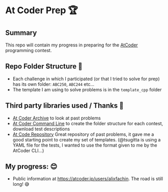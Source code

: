 # At Coder Prep 🏆

## Summary

This repo will contain my progress in preparing for the [AtCoder](https://atcoder.jp) programming contest.

## Repo Folder Structure 📁

- Each challenge in which I participated (or that I tried to solve for prep) has its own folder: `ABC250`, `ABC244` etc...
- The template I am using to solve problems is in the `template_cpp` folder

## Third party libraries used / Thanks 🙏

- [At Coder Archive](https://kenkoooo.com/atcoder/#/table/alixfachin) to look at past problems
- [At Coder Command Line](https://github.com/Tatamo/atcoder-cli) to create the folder structure for each contest, download test descriptions
- [At Code Repository](https://github.com/tsugitta/atcoder/blob/master/contests/arc117/arc117_a/test.cpp) Great repository of past problems, it gave me a good starting point to create my set of templates. (@tsugitta is using a YAML file for the tests, I wanted to use the format given to me by the AtCoder CLI...)

## My progress: 😊

- Public information at <https://atcoder.jp/users/alixfachin>. The road is still long! 😅
